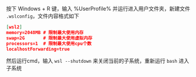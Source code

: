 
按下 Windows + R 键，输入 %UserProfile% 并运行进入用户文件夹，新建文件 `.wslconfig`，文件内容格式如下

```json
[wsl2]
memory=2048MB # 限制最大使用内存
swap=2G       # 限制最大使用虚拟内存
processors=1  # 限制最大使用cpu个数
localhostForwarding=true
```

然后运行cmd，输入 `wsl --shutdown` 来关闭当前的子系统，重新运行 `bash` 进入子系统
